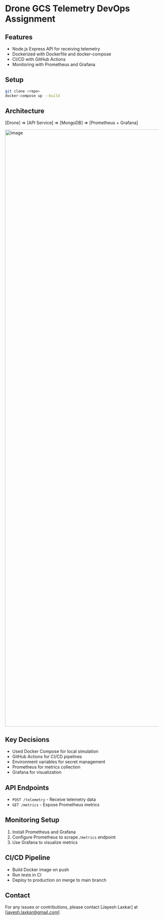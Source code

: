 
# Drone GCS Telemetry DevOps Assignment

## Features
- Node.js Express API for receiving telemetry
- Dockerized with Dockerfile and docker-compose
- CI/CD with GitHub Actions
- Monitoring with Prometheus and Grafana

## Setup

```bash
git clone <repo>
docker-compose up --build
```

## Architecture

[Drone] => [API Service] => [MongoDB]
                        => [Prometheus + Grafana]

<img width="1776" height="1948" alt="image" src="https://github.com/user-attachments/assets/c8e13029-46d2-42f6-8972-8eca86edc349" />



            

## Key Decisions
- Used Docker Compose for local simulation
- GitHub Actions for CI/CD pipelines
- Environment variables for secret management
- Prometheus for metrics collection
- Grafana for visualization

## API Endpoints
- `POST /telemetry` - Receive telemetry data
- `GET /metrics` - Expose Prometheus metrics

## Monitoring Setup
1. Install Prometheus and Grafana
2. Configure Prometheus to scrape `/metrics` endpoint
3. Use Grafana to visualize metrics

## CI/CD Pipeline
- Build Docker image on push
- Run tests in CI
- Deploy to production on merge to main branch

## Contact
For any issues or contributions, please contact [Jayesh Laxkar] at [jayesh.laxkar@gmail.com]

